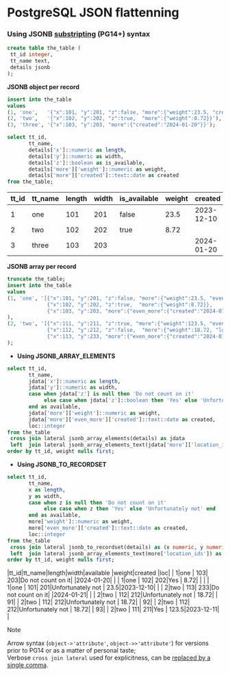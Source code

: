 # PostgreSQL JSON flattenning
### Using JSONB [substripting](https://www.postgresql.org/docs/current/datatype-json.html#JSONB-SUBSCRIPTING) (PG14+) syntax ###  
```sql
create table the_table (
 tt_id integer,
 tt_name text,
 details jsonb
);
```
**JSONB object per record**  
```sql
insert into the_table 
values
(1, 'one',   '{"x":101, "y":201, "z":false, "more":{"weight":23.5, "created":"2023-12-10"}}'),
(2, 'two',   '{"x":102, "y":202, "z":true,  "more":{"weight":8.72}}'),
(3, 'three', '{"x":103, "y":203, "more":{"created":"2024-01-20"}}');

select tt_id, 
       tt_name, 
       details['x']::numeric as length, 
       details['y']::numeric as width, 
       details['z']::boolean as is_available,
       details['more']['weight']::numeric as weight,
       details['more']['created']::text::date as created
from the_table;
```
|tt_id|tt_name|length|width|is_available|weight|created   |
|-----|-------|------|-----|------------|------|----------|
|    1|one    |   101|  201|false       |  23.5|2023-12-10|
|    2|two    |   102|  202|true        |  8.72|          |
|    3|three  |   103|  203|            |      |2024-01-20|  
    
**JSONB array per record**
```sql
truncate the_table;
insert into the_table 
values
(1, 'one', '[{"x":101, "y":201, "z":false, "more":{"weight":23.5, "even_more":{"created":"2023-12-10"}}},
             {"x":102, "y":202, "z":true,  "more":{"weight":8.72}},
             {"x":103, "y":203, "more":{"even_more":{"created":"2024-01-20"}}}]'
),
(2, 'two', '[{"x":111, "y":211, "z":true, "more":{"weight":123.5, "even_more":{"created":"2023-12-11"}}},
             {"x":112, "y":212, "z":false,  "more":{"weight":18.72, "location_ids":[91, 92, 93]}},
             {"x":113, "y":233, "more":{"even_more":{"created":"2024-01-21"}}}]'
);
```
* **Using JSONB_ARRAY_ELEMENTS**
```sql
select tt_id, 
       tt_name, 
       jdata['x']::numeric as length, 
       jdata['y']::numeric as width,
       case when jdata['z'] is null then 'Do not count on it'
            else case when jdata['z']::boolean then 'Yes' else 'Unfortunately not' end
       end as available,
       jdata['more']['weight']::numeric as weight,
       jdata['more']['even_more']['created']::text::date as created,
       loc::integer
from the_table 
 cross join lateral jsonb_array_elements(details) as jdata
 left  join lateral jsonb_array_elements_text(jdata['more']['location_ids']) as la(loc) on true
order by tt_id, weight nulls first;
```
* **Using JSONB_TO_RECORDSET**
```sql
select tt_id, 
       tt_name, 
       x as length, 
       y as width, 
       case when z is null then 'Do not count on it'
            else case when z then 'Yes' else 'Unfortunately not' end
       end as available,
       more['weight']::numeric as weight,
       more['even_more']['created']::text::date as created,
       loc::integer
from the_table 
 cross join lateral jsonb_to_recordset(details) as (x numeric, y numeric, z boolean, more jsonb)
 left  join lateral jsonb_array_elements_text(more['location_ids']) as la(loc) on true
order by tt_id, weight nulls first;
```
  
|tt_id|tt_name|length|width|available         |weight|created   |loc|
|    1|one    |   103|  203|Do not count on it|      |2024-01-20|   |
|    1|one    |   102|  202|Yes               |  8.72|          |   |
|    1|one    |   101|  201|Unfortunately not |  23.5|2023-12-10|   |
|    2|two    |   113|  233|Do not count on it|      |2024-01-21|   |
|    2|two    |   112|  212|Unfortunately not | 18.72|          | 91|
|    2|two    |   112|  212|Unfortunately not | 18.72|          | 92|
|    2|two    |   112|  212|Unfortunately not | 18.72|          | 93|
|    2|two    |   111|  211|Yes               | 123.5|2023-12-11|   |

> [!NOTE]
> Arrow syntax (`object->'attribute'`, `object->>'attribute'`) for versions prior to PG14 or as a matter of personal taste;  
> Verbose `cross join lateral` used for explicitness, can be [replaced by a single comma](https://www.postgresql.org/docs/current/queries-table-expressions.html#QUERIES-LATERAL). 

